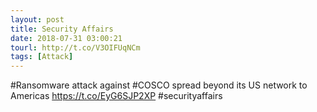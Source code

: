 ```yaml
---
layout: post
title: Security Affairs
date: 2018-07-31 03:00:21
tourl: http://t.co/V3OIFUqNCm
tags: [Attack]
---
```

#Ransomware attack against #COSCO spread beyond its US network to Americas
https://t.co/EyG6SJP2XP
#securityaffairs